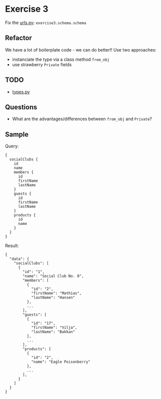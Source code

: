 # Exercise 3

Fix the [urls.py](https://github.com/Speedy1991/strawberry-workshop/blob/master/core/urls.py#L4): `exercise3.schema.schema`

## Refactor

We have a lot of boilerplate code - we can do better!! Use two approaches:
- instanciate the type via a class method `from_obj`
- use strawberry `Private` fields


## TODO

- [types.py](https://github.com/Speedy1991/strawberry-workshop/blob/master/exercise3/schema/types.py)

## Questions

- What are the advantages/differences between `from_obj` and `Private`?


## Sample

Query:
```
{
  socialClubs {
    id
    name
    members {
      id
      firstName
      lastName
    }
    guests {
      id
      firstName
      lastName
    }
    products {
      id
      name
    }
  }
}
```

Result:

```
{
  "data": {
    "socialClubs": [
      {
        "id": "1",
        "name": "Social Club No. 0",
        "members": [
          {
            "id": "2",
            "firstName": "Mathias",
            "lastName": "Hansen"
          },
          ...
        ],
        "guests": [
          {
            "id": "17",
            "firstName": "Vilja",
            "lastName": "Bakkan"
          },
          ...
        ],
        "products": [
          {
            "id": "2",
            "name": "Eagle Poisonberry"
          },
          ...
        ],
      }
    ]
  }
}
```